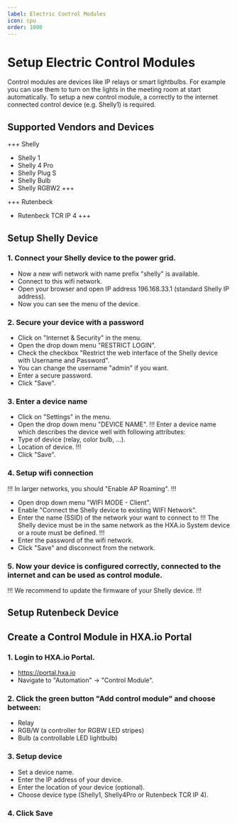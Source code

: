 ```yaml
---
label: Electric Control Modules
icon: cpu
order: 1000
---
```

# Setup Electric Control Modules

Control modules are devices like IP relays or smart lightbulbs. For example you can use them to turn on the lights in the meeting room at start automatically.
To setup a new control module, a correctly to the internet connected control device (e.g. Shelly1) is required.

## Supported Vendors and Devices

+++ Shelly
 - Shelly 1
 - Shelly 4 Pro
 - Shelly Plug S
 - Shelly Bulb
 - Shelly RGBW2
+++


+++ Rutenbeck
 - Rutenbeck TCR IP 4
+++

## Setup Shelly Device

### 1. Connect your Shelly device to the power grid.
 - Now a new wifi network with name prefix "shelly" is available.
 - Connect to this wifi network.
 - Open your browser and open IP address 196.168.33.1 (standard Shelly IP address).
 - Now you can see the menu of the device.
### 2. Secure your device with a password
 - Click on "Internet & Security" in the menu.
 - Open the drop down menu "RESTRICT LOGIN".
 - Check the checkbox "Restrict the web interface of the Shelly device with Username and Password".
 - You can change the username "admin" if you want.
 - Enter a secure password.
 - Click "Save".
### 3. Enter a device name
 - Click on "Settings" in the menu.
 - Open the drop down menu "DEVICE NAME".
 !!!
 Enter a device name which describes the device well with following attributes:
 - Type of device (relay, color bulb, ...).
 - Location of device.
 !!!
 - Click "Save".
### 4. Setup wifi connection
 !!!
 In larger networks, you should "Enable AP Roaming".
 !!!
 - Open drop down menu "WIFI MODE - Client".
 - Enable "Connect the Shelly device to existing WIFI Network".
 - Enter the name (SSID) of the network your want to connect to
!!!
 The Shelly device must be in the same network as the HXA.io System device or a route must be defined.
!!!
 - Enter the password of the wifi network.
 - Click "Save" and disconnect from the network.
### 5. Now your device is configured correctly, connected to the internet and can be used as control module.
!!!
We recommend to update the firmware of your Shelly device.
!!!


## Setup Rutenbeck Device


## Create a Control Module in HXA.io Portal

### 1. Login to HXA.io Portal.
- https://portal.hxa.io
- Navigate to "Automation" -> "Control Module".
### 2. Click the green button "Add control module" and choose between:
- Relay
- RGB/W (a controller for RGBW LED stripes)
- Bulb (a controllable LED lightbulb)
### 3. Setup device
- Set a device name.
- Enter the IP address of your device.
- Enter the location of your device (optional).
- Choose device type (Shelly1, Shelly4Pro or Rutenbeck TCR IP 4).
### 4. Click Save